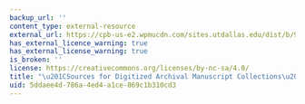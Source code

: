 ```yaml
---
backup_url: ''
content_type: external-resource
external_url: https://cpb-us-e2.wpmucdn.com/sites.utdallas.edu/dist/b/911/files/2021/03/Sources-for-Digitized-Archival-Manuscript-Collections.pdf
has_external_licence_warning: true
has_external_license_warning: true
is_broken: ''
license: https://creativecommons.org/licenses/by-nc-sa/4.0/
title: "\u201CSources for Digitized Archival Manuscript Collections\u201D (PDF)"
uid: 5ddaee4d-786a-4ed4-a1ce-869c1b310cd3
---
```

